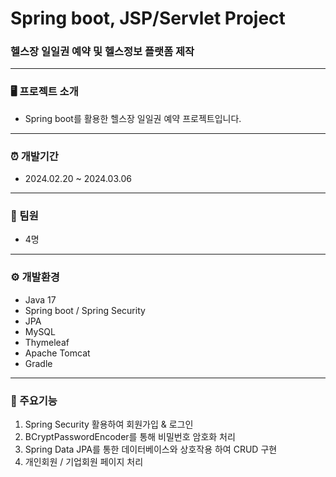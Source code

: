 # Spring boot, JSP/Servlet Project

### 헬스장 일일권 예약 및 헬스정보 플랫폼 제작

---

### 🖥️ 프로젝트 소개

* Spring boot를 활용한 헬스장 일일권 예약 프로젝트입니다.

---

### ⏰ 개발기간

* 2024.02.20 ~ 2024.03.06

---

### 👫 팀원
* 4명
---

### ⚙️ 개발환경

* Java 17
* Spring boot / Spring Security
* JPA
* MySQL
* Thymeleaf
* Apache Tomcat
* Gradle

---

### 📌 주요기능
1. Spring Security 활용하여 회원가입 & 로그인
2. BCryptPasswordEncoder를 통해 비밀번호 암호화 처리
3. Spring Data JPA를 통한 데이터베이스와 상호작용 하여 CRUD 구현
4. 개인회원 / 기업회원 페이지 처리
